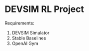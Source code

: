 DEVSIM RL Project
=================

Requirements:
1. DEVSIM Simulator
2. Stable Baselines
3. OpenAI Gym
